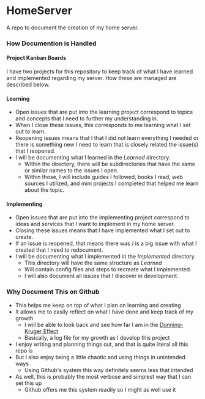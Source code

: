 # HomeServer
A repo to document the creation of my home server.

### How Documention is Handled

#### Project Kanban Boards
I have two projects for this repository to keep track of what I have learned and implemented regarding my server.
How these are managed are described below.

#### Learning
- Open issues that are put into the learning project correspond to topics and concepts that I need to further my understanding in.
- When I close these issues, this corresponds to me learning what I set out to learn.
- Reopening issues means that I that I did not learn everything I needed or there is something new I need 
  to learn that is closely related the issue(s) that I reopened. 
- I will be documenting what I learned in the *Learned* directory. 
  - Within the directory, there will be subdirectories that have the same or similar names to the issues I open.
  - Within those, I will include guides I followed, books I read, web sources I utilized, and mini projects 
    I completed that helped me learn about the topic.  

#### Implementing
- Open issues that are put into the implementing project correspond to ideas and services that I want to implement in my home server.
- Closing these issues means that I have implemented what I set out to create.
- If an issue is reopened, that means there was / is a big issue with what I created that I need to redocument. 
- I will be documenting what I implemented in the *Implemented* directory.
  - This directory will have the same structure as *Learned* 
  - Will contain config files and steps to recreate what I implemented. 
  - I will also document all issues that I discover in development.  

### Why Document This on Github
- This helps me keep on top of what I plan on learning and creating  
- It allows me to easily reflect on what I have done and keep track of my growth
  - I will be able to look back and see how far I am in the [Dunning-Kruger Effect](https://en.wikipedia.org/wiki/Dunning%E2%80%93Kruger_effect)
  - Basically, a log file for my growth as I develop this project
- I enjoy writing and planning things out, and that is quite literal all this repo is
- But I also enjoy being a little chaotic and using things in unintended ways
  - Using Github's system this way definitely seems less that intended
- As well, this is probably the most verbose and simplest way that I can set this up
  - Github offers me this system readily so I might as well use it
